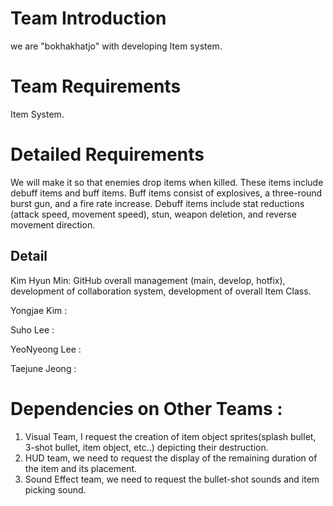 <h1>Team Introduction</h1>

we are "bokhakhatjo" with developing Item system.

<h1>Team Requirements</h1>

Item System.

<h1>Detailed Requirements</h1>

We will make it so that enemies drop items when killed. These items include debuff items and buff items. Buff items consist of explosives, a three-round burst gun, and a fire rate increase. Debuff items include stat reductions (attack speed, movement speed), stun, weapon deletion, and reverse movement direction.

<h2>Detail</h2>

Kim Hyun Min: GitHub overall management (main, develop, hotfix), development of collaboration system, development of overall Item Class.

Yongjae Kim : 

Suho Lee : 

YeoNyeong Lee :

Taejune Jeong : 


<h1>Dependencies on Other Teams :</h1>

1. Visual Team, I request the creation of item object sprites(splash bullet, 3-shot bullet, item object, etc..) depicting their destruction.
2. HUD team, we need to request the display of the remaining duration of the item and its placement.
3. Sound Effect team, we need to request the bullet-shot sounds and item picking sound. 

